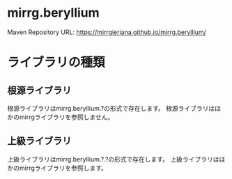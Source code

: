 # mirrg.beryllium

Maven Repository URL: https://mirrgieriana.github.io/mirrg.beryllium/

# ライブラリの種類

## 根源ライブラリ

根源ライブラリはmirrg.beryllium.?の形式で存在します。
根源ライブラリはほかのmirrgライブラリを参照しません。

## 上級ライブラリ

上級ライブラリはmirrg.beryllium.?.?の形式で存在します。
上級ライブラリはほかのmirrgライブラリを参照します。
